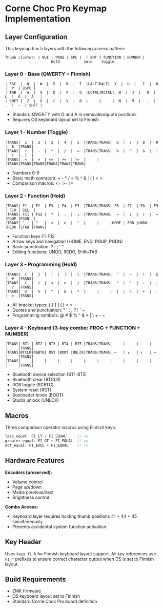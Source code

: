 # Corne Choc Pro Keymap Implementation

## Layer Configuration

This keymap has 5 layers with the following access pattern:

```
Thumb cluster: | GUI | PROG | SPC |  | ENT | FUNCTION | NUMBER |
                     hold           hold    toggle
```

### Layer 0 - Base (QWERTY + Finnish)

```
| ESC  |  Q  |  W  |  E  |  R  |  T  |LALT|RALT|  Y  |  U  |   I  |  O  |  P  | BSPC |
| TAB  |  A  |  S  |  D  |  F  |  G  |LCTRL|RCTRL|  H  |  J  |   K  |  L  |  Ö  |  Ä   |
| SHFT |  Z  |  X  |  C  |  V  |  B  |     |     |  N  |  M  |   ,  |  .  |  -  | SHFT |
```

- Standard QWERTY with Ö and Ä in semicolon/quote positions
- Requires OS keyboard layout set to Finnish

### Layer 1 - Number (Toggle)

```
|TRANS|  1  |  2  |  3  |  4  |  5  |TRANS|TRANS|  6  |  7  |  8  |  9  |  0  |TRANS|
|TRANS|  +  |  -  |  *  |  /  |  =  |TRANS|TRANS|  %  |  ^  |  &  |  |  |  (  |  )  |
|TRANS|  <  |  >  | <=  | >=  | !=  |     |     |TRANS|TRANS|TRANS|TRANS|TRANS|TRANS|
```

- Numbers 0-9
- Basic math operators: + - * / = % ^ & | ( ) < >
- Comparison macros: <= >= !=

### Layer 2 - Function (Hold)

```
|TRANS| F1  | F2  | F3  | F4  | F5  |TRANS|TRANS| F6  | F7  | F8  | F9  | F10 | DEL  |
|TRANS| F11 | F12 |  ?  |  :  |  ;  |TRANS|TRANS|  ←  |  ↓  |  ↑  |  →  |PGUP |PGDN  |
|TRANS| '   | "   |  <  |  >  |  "  |     |     |HOME | END |UNDO |REDO |STAB |TRANS|
```

- Function keys F1-F12
- Arrow keys and navigation (HOME, END, PGUP, PGDN)
- Basic punctuation: ? : ; ' "
- Editing functions: UNDO, REDO, Shift+TAB

### Layer 3 - Programming (Hold)

```
|TRANS|  {  |  }  |  [  |  ]  |  \  |TRANS|TRANS|  `  |  ~  |  !  |  @  |  #  |TRANS|
|TRANS|  (  |  )  |  <  |  >  |  /  |TRANS|TRANS|  "  |  '  |  :  |  ;  |  ?  |TRANS|
|TRANS|  $  |  %  |  ^  |  &  |  *  |     |     |  |  |  \  |  +  |  -  |  =  |TRANS|
```

- All bracket types: { } [ ] ( ) < >
- Quotes and punctuation: " ' : ; ? ! ` ~
- Programming symbols: @ # $ % ^ & * | \ + - =

### Layer 4 - Keyboard (3-key combo: PROG + FUNCTION + NUMBER)

```
|TRANS| BT1 | BT2 | BT3 | BT4 | BT5 |TRANS|TRANS|     |     |     |     |     |TRANS|
|TRANS|BTCLR|RGBTG| RST |BOOT |UNLCK|TRANS|TRANS| ←   | ↓   | ↑   | →   |     |TRANS|
|TRANS|     |     |     |     |     |     |     |     |     |     |     |     |TRANS|
```

- Bluetooth device selection (BT1-BT5)
- Bluetooth clear (BTCLR)
- RGB toggle (RGBTG)
- System reset (RST)
- Bootloader mode (BOOT)
- Studio unlock (UNLCK)

## Macros

Three comparison operator macros using Finnish keys:

```c
less_equal: FI_LT + FI_EQUAL     // <=
greater_equal: FI_GT + FI_EQUAL  // >=
not_equal: FI_EXCL + FI_EQUAL    // !=
```

## Hardware Features

**Encoders (preserved):**
- Volume control
- Page up/down
- Media previous/next
- Brightness control

**Combo Access:**
- Keyboard layer requires holding thumb positions 41 + 44 + 45 simultaneously
- Prevents accidental system function activation

## Key Header

Uses `keys_fi.h` for Finnish keyboard layout support. All key references use `FI_*` prefixes to ensure correct character output when OS is set to Finnish layout.

## Build Requirements

- ZMK firmware
- OS keyboard layout set to Finnish
- Standard Corne Choc Pro board definition 